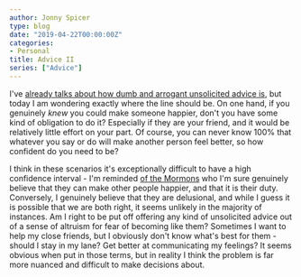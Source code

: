 ```yaml
---
author: Jonny Spicer
type: blog
date: "2019-04-22T00:00:00Z"
categories:
- Personal
title: Advice II
series: ["Advice"]
---
```

I've [already talks about how dumb and arrogant unsolicited advice is](/blog/advice),
but today I am wondering exactly where the line should be. On one hand, if you
genuinely *knew* you could make someone happier, don't you have some kind of
obligation to do it? Especially if they are your friend, and it would be relatively
little effort on your part. Of course, you can never know 100% that whatever
you say or do will make another person feel better, so how confident do you
need to be?

I think in these scenarios it's exceptionally difficult to have a high confidence
interval - I'm reminded [of the Mormons](/blog/gods-children) who
I'm sure genuinely believe that they can make other people happier, and that
it is their duty. Conversely, I genuinely believe that they are delusional, and
while I guess it is possible that we are both right, it seems unlikely in the
majority of instances. Am I right to be put off offering any kind of unsolicited
advice out of a sense of altruism for fear of becoming like them? Sometimes I
want to help my close friends, but I obviously don't know what's best for them -
should I stay in my lane? Get better at communicating my feelings? It seems obvious
when put in those terms, but in reality I think the problem is far more nuanced
and difficult to make decisions about.
